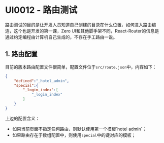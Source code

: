 # UI0012 - 路由测试

路由测试的目的是让开发人员知道自己创建的目录在什么位置，如何进入路由编连，这个也是开发的第一课，Zero UI和其他脚手架不同，React-Router的信息是通过约定编程由计算机自己生成的，不存在手工路由一说。

## 1. 路由配置

目前的版本路由配置文件很简单，配置文件位于`src/route.json`中，内容如下：

```json
{
    "defined":"_hotel_admin",
    "special":{
        "_login_index":[
            "_login_index"
        ]
    }
}
```

上边的配置含义：

* 如果当前页面不指定任何路由，则默认使用第一个模板\`hotel admin\`；
* 如果路由存在于数组配置中，则使用`special`中的键对应的模板；



